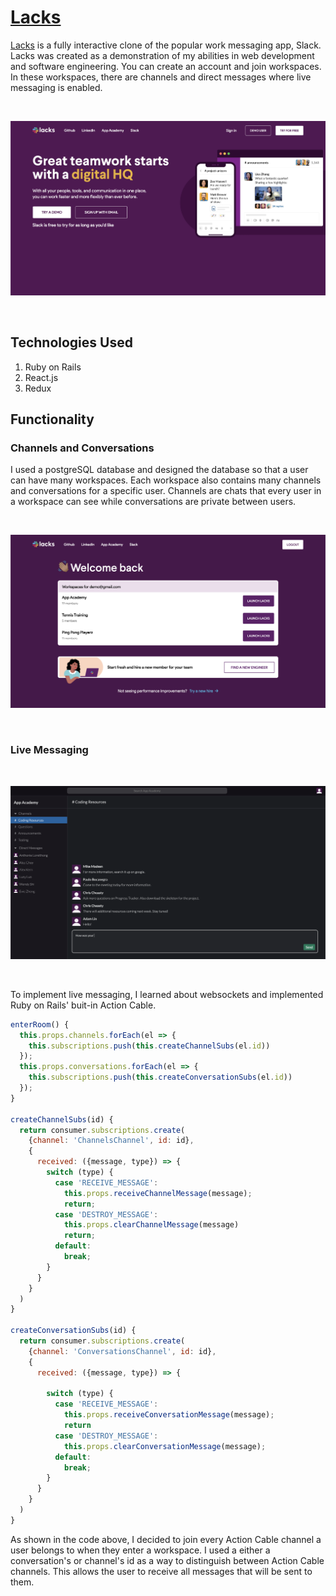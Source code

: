 # [Lacks](https://appacademylacks.herokuapp.com/#/)

[Lacks](https://appacademylacks.herokuapp.com/#/) is a fully interactive clone of the popular work messaging app, Slack. Lacks was created as a demonstration of my abilities in web development and software engineering. You can create an account and join workspaces. In these workspaces, there are channels and direct messages where live messaging is enabled.

<br />

![My Image](images_README/render.png)

<br />

## Technologies Used 
1. Ruby on Rails 
2. React.js
3. Redux

## Functionality

### Channels and Conversations

I used a postgreSQL database and designed the database so that a user can have many workspaces. Each workspace also contains many channels and conversations for a specific user. Channels are chats that every user in a workspace can see while conversations are private between users. 

<br />

![Channels](images_README/workspaces.png)

<br />

### Live Messaging 
<br />

![Live Messaging](images_README/live_messaging.png)

<br />

To implement live messaging, I learned about websockets and implemented Ruby on Rails' buit-in Action Cable. 

```javascript
enterRoom() {
  this.props.channels.forEach(el => {
    this.subscriptions.push(this.createChannelSubs(el.id))
  });
  this.props.conversations.forEach(el => {
    this.subscriptions.push(this.createConversationSubs(el.id))
  });
}

createChannelSubs(id) {
  return consumer.subscriptions.create(
    {channel: 'ChannelsChannel', id: id},
    {
      received: ({message, type}) => {
        switch (type) {
          case 'RECEIVE_MESSAGE':
            this.props.receiveChannelMessage(message);
            return; 
          case 'DESTROY_MESSAGE':
            this.props.clearChannelMessage(message)
            return;
          default:
            break;
        }
      }
    }
  )
}

createConversationSubs(id) {
  return consumer.subscriptions.create(
    {channel: 'ConversationsChannel', id: id},
    {
      received: ({message, type}) => {

        switch (type) {
          case 'RECEIVE_MESSAGE':
            this.props.receiveConversationMessage(message);
            return 
          case 'DESTROY_MESSAGE':
            this.props.clearConversationMessage(message);
          default:
            break;
        }
      }
    }
  )
}
```

As shown in the code above, I decided to join every Action Cable channel a user belongs to when they enter a workspace. I used a either a conversation's or channel's id as a way to distinguish between Action Cable channels. This allows the user to receive all messages that will be sent to them. 

